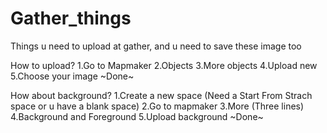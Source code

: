 # Gather_things
Things u need to upload at gather, and u need to save these image too

How to upload?
1.Go to Mapmaker
2.Objects
3.More objects
4.Upload new
5.Choose your image
  ~Done~
  
How about background?
1.Create a new space (Need a Start From Strach space or u have a blank space)
2.Go to mapmaker
3.More (Three lines)
4.Background and Foreground
5.Upload background
  ~Done~

